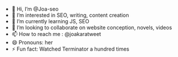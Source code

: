 - 👋 Hi, I’m @Joa-seo
- 👀 I’m interested in SEO, writing, content creation
- 🌱 I’m currently learning JS, SEO
- 💞️ I’m looking to collaborate on website conception, novels, videos
- 📫 How to reach me : @joakaratweet
- 😄 Pronouns: her
- ⚡ Fun fact: Watched Terminator a hundred times

<!---
Joa-seo/Joa-seo is a ✨ special ✨ repository because its `README.md` (this file) appears on your GitHub profile.
You can click the Preview link to take a look at your changes.
--->

